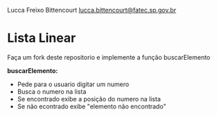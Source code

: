 Lucca Freixo Bittencourt
lucca.bittencourt@fatec.sp.gov.br


# Lista Linear

Faça um fork deste repositorio e implemente a função buscarElemento

**buscarElemento:**
* Pede para o usuario digitar um numero
* Busca o numero na lista
* Se encontrado exibe a posição do numero na lista
* Se não econtrado exibe "elemento não encontrado" 

